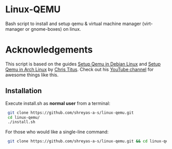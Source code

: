 # Linux-QEMU
Bash script to install and setup qemu & virtual machine manager (virt-manager or gnome-boxes) on linux.

# Acknowledgements
This script is based on the guides [Setup Qemu in Debian Linux](https://christitus.com/vm-setup-in-linux/) and [Setup Qemu in Arch Linux](https://christitus.com/setup-qemu-in-archlinux/) by [Chris Titus](https://github.com/christitustech/). Check out his [YouTube channel](https://www.youtube.com/@ChrisTitusTech) for awesome things like this.

## Installation

Execute install.sh as **normal user** from a terminal:

```bash
 git clone https://github.com/shreyas-a-s/linux-qemu.git
 cd linux-qemu/
 ./install.sh
```

For those who would like a single-line command:
```bash
 git clone https://github.com/shreyas-a-s/linux-qemu.git && cd linux-qemu/ && ./install.sh
```
